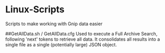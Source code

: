# Linux-Scripts
Scripts to make working with Gnip data easier

##GetAllData.sh / GetAllData.cfg
Used to execute a Full Archive Search, following 'next' tokens to retrieve all data.  It consolidates all results into a single file as a single (potentially large) JSON object.
